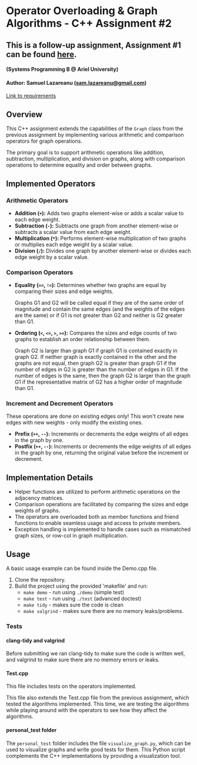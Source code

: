 # Operator Overloading & Graph Algorithms - C++ Assignment #2
## This is a follow-up assignment, Assignment #1 can be found [here](https://github.com/SamuraiPolix/CPP_EX1/).
#### (Systems Programming B @ Ariel University)
#### Author: Samuel Lazareanu (sam.lazareanu@gmail.com)


[Link to requirements](ASSIGNMENT.md)


## Overview

This C++ assignment extends the capabilities of the `Graph` class from the previous assignment by implementing various arithmetic and comparison operators for graph operations.

The primary goal is to support arithmetic operations like addition, subtraction, multiplication, and division on graphs, along with comparison operations to determine equality and order between graphs.

## Implemented Operators

### Arithmetic Operators

- **Addition (`+`):** Adds two graphs element-wise or adds a scalar value to each edge weight.
- **Subtraction (`-`):** Subtracts one graph from another element-wise or subtracts a scalar value from each edge weight.
- **Multiplication (`*`):** Performs element-wise multiplication of two graphs or multiplies each edge weight by a scalar value.
- **Division (`/`):** Divides one graph by another element-wise or divides each edge weight by a scalar value.

### Comparison Operators

- **Equality (`==`, `!=`):** Determines whether two graphs are equal by comparing their sizes and edge weights.
  
  Graphs G1 and G2 will be called equal if they are of the same order of magnitude and contain the same edges (and the weights of the edges are the same) or if G1 is not greater than G2 and neither is G2 greater than G1.
- **Ordering (`<`, `<=`, `>`, `>=`):** Compares the sizes and edge counts of two graphs to establish an order relationship between them.
  
  Graph G2 is larger than graph G1 if graph G1 is contained exactly in graph G2. If neither graph is exactly contained in the other and the graphs are not equal, then graph G2 is greater than graph G1 if the number of edges in G2 is greater than the number of edges in G1. If the number of edges is the same, then the graph G2 is larger than the graph G1 if the representative matrix of G2 has a higher order of magnitude than G1.

### Increment and Decrement Operators
These operations are done on existing edges only! This won't create new edges with new weights - only modify the existing ones.

- **Prefix (`++`, `--`):** Increments or decrements the edge weights of all edges in the graph by one.
- **Postfix (`++`, `--`):** Increments or decrements the edge weights of all edges in the graph by one, returning the original value before the increment or decrement.

## Implementation Details

- Helper functions are utilized to perform arithmetic operations on the adjacency matrices.
- Comparison operations are facilitated by comparing the sizes and edge weights of graphs.
- The operators are overloaded both as member functions and friend functions to enable seamless usage and access to private members.
- Exception handling is implemented to handle cases such as mismatched graph sizes, or row-col in graph multiplication.

## Usage
A basic usage example can be found inside the Demo.cpp file.

1. Clone the repository.
2. Build the project using the provided 'makefile' and run:
   - `make demo` -     run using `./demo`  (simple test)
   - `make test` -     run using `./test`  (advanced doctest)
   - `make tidy` -     makes sure the code is clean
   - `make valgrind` - makes sure there are no memory leaks/problems.

### Tests
#### clang-tidy and valgrind
Before submitting we ran clang-tidy to make sure the code is written well, and valgrind to make sure there are no memory errors or leaks.

#### Test.cpp
This file includes tests on the operators implemented.

This file also extends the Test.cpp file from the previous assignment, which tested the algorithms implemented. This time, we are testing the algorithms while playing around with the operators to see how they affect the algorithms.

#### personal_test folder
The `personal_test` folder includes the file `visualize_graph.py`, which can be used to visualize graphs and write good tests for them. This Python script complements the C++ implementations by providing a visualization tool.
